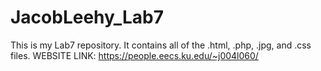 # JacobLeehy_Lab7
This is my Lab7 repository. It contains all of the .html, .php, .jpg, and .css files.
WEBSITE LINK:
https://people.eecs.ku.edu/~j004l060/
